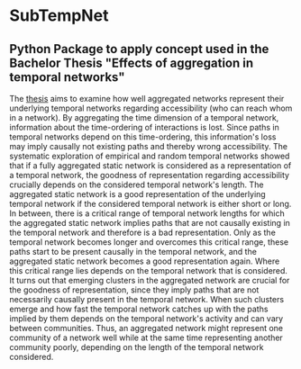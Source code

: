 # SubTempNet
## Python Package to apply concept used in the Bachelor Thesis "Effects of aggregation in temporal networks"
The [thesis](https://github.com/saemeon/SubTempNet/blob/master/Effects%20of%20aggregation%20in%20temporal%20networks_Bachelor%20Thesis_Simon%20Niederberger.pdf)  aims to examine how well aggregated networks represent their underlying temporal networks regarding accessibility (who can reach whom in a network). By aggregating the time dimension of a temporal network, information about the time-ordering of interactions is lost.  Since paths in temporal networks depend on this time-ordering, this information's loss may imply causally not existing paths and thereby wrong accessibility. 
The systematic exploration of empirical and random temporal networks showed that if a fully aggregated static network is considered as a representation of a temporal network, the goodness of representation regarding accessibility crucially depends on the considered temporal network's length. The aggregated static network is a good representation of the underlying temporal network if the considered temporal network is either short or long. In between, there is a critical range of temporal network lengths for which the aggregated static network implies paths that are not causally existing in the temporal network and therefore is a bad representation.  Only as the temporal network becomes longer and overcomes this critical range, these paths start to be present causally in the temporal network, and the aggregated static network becomes a good representation again.  Where this critical range lies depends on the temporal network that is considered.
It turns out that emerging clusters in the aggregated network are crucial for the goodness of representation, since they imply paths that are not necessarily causally present in the temporal network. When such clusters emerge and how fast the temporal network catches up with the paths implied by them depends on the temporal network's activity and can vary between communities. Thus, an aggregated network might represent one community of a network well while at the same time representing another community poorly, depending on the length of the temporal network considered.  

